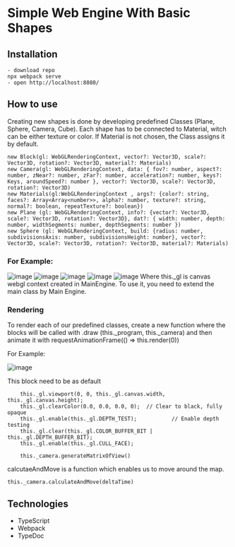 # Simple Web Engine With Basic Shapes
## Installation
```
- download repo
npx webpack serve
- open http://localhost:8080/
```
## How to use
Creating new shapes is done by developing predefined Classes (Plane, Sphere, Camera, Cube). Each shape has to be connected to Material, witch can be either texture or color. If Material is not chosen, the Class assigns it by default. 
```
new Block(gl: WebGLRenderingContext, vector?: Vector3D, scale?: Vector3D, rotation?: Vector3D, material?: Materials)
new Camera(gl: WebGLRenderingContext, data: { fov?: number, aspect?: number, zNear?: number, zFar?: number, acceleration?: number, keys?: Keys, aroundSpeed?: number }, vector?: Vector3D, scale?: Vector3D, rotation?: Vector3D)
new Materials(gl:WebGLRenderingContext , args?: {color?: string, faces?: Array<Array<number>>, alpha?: number, texture?: string, normal?: boolean, repeatTexture?: boolean})
new Plane (gl: WebGLRenderingContext, info?: {vector?: Vector3D, scale?: Vector3D, rotation?: Vector3D}, dat?: { width: number, depth: number, widthSegments: number, depthSegments: number })
new Sphere (gl: WebGLRenderingContext, build: {radius: number, subdivisionsAxis: number, subdivisionsHeight: number}, vector?: Vector3D, scale?: Vector3D, rotation?: Vector3D, material?: Materials)
```
### For Example: 
![image](https://user-images.githubusercontent.com/49322534/152679790-92b3164c-405f-46b6-8065-daca56973adb.png)
![image](https://user-images.githubusercontent.com/49322534/152679797-9be32015-f71a-4db6-bd8e-6183f5efe300.png)
![image](https://user-images.githubusercontent.com/49322534/152679805-dfe141bc-1b0e-4c7f-8aba-ea640e160a57.png)
![image](https://user-images.githubusercontent.com/49322534/152680160-987600e8-51ad-41ff-9c64-4156884cf904.png)
![image](https://user-images.githubusercontent.com/49322534/152679819-d9e3a8fa-3820-4056-b525-5f33486a9e54.png)
Where this._gl is canvas webgl context created in MainEngine. To use it, you need to extend the main class by  Main Engine.

### Rendering
To render each of our predefined classes, create a new function where the blocks will be called with .draw (this._program, this._camera) and then animate it with requestAnimationFrame(() => this.render(0))

For Example:

![image](https://user-images.githubusercontent.com/49322534/152680025-61c487db-28e8-4e24-a044-6c40bf59c944.png)

This block need to be as default 
```
    this._gl.viewport(0, 0, this._gl.canvas.width, this._gl.canvas.height);
    this._gl.clearColor(0.0, 0.0, 0.0, 0);  // Clear to black, fully opaque
    this._gl.enable(this._gl.DEPTH_TEST);           // Enable depth testing
    this._gl.clear(this._gl.COLOR_BUFFER_BIT | this._gl.DEPTH_BUFFER_BIT);
    this._gl.enable(this._gl.CULL_FACE);
    
    this._camera.generateMatrixOfView()
```
calcutaeAndMove is a function which enables us to move around the map.
```
this._camera.calculateAndMove(deltaTime)
```
<!-- ![code](https://github.com/MrSaper112/Projekt_Koncowy_TS/blob/main/images/EasyCreatingShapes.png) -->

## Technologies
- TypeScript
- Webpack
- TypeDoc
